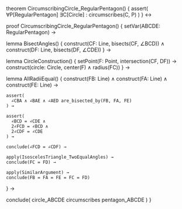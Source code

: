 theorem CircumscribingCircle_RegularPentagon() {
  assert(
    ∀P[RegularPentagon] ∃C[Circle] : circumscribes(C, P)
  )
} ↔

proof CircumscribingCircle_RegularPentagon() {
  setVar(ABCDE: RegularPentagon) →
  
  lemma BisectAngles() {
    construct(CF: Line, bisects(CF, ∠BCD)) ∧
    construct(DF: Line, bisects(DF, ∠CDE))
  } →

  lemma CircleConstruction() {
    setPoint(F: Point, intersection(CF, DF)) →
    construct(circle: Circle, center(F) ∧ radius(FC))
  } →

  lemma AllRadiiEqual() {
    construct(FB: Line) ∧
    construct(FA: Line) ∧
    construct(FE: Line) →
    
    assert(
      ∠CBA ∧ ∠BAE ∧ ∠AED are_bisected_by(FB, FA, FE)
    ) →
    
    assert(
      ∠BCD = ∠CDE ∧
      2∠FCD = ∠BCD ∧
      2∠CDF = ∠CDE
    ) →
    
    conclude(∠FCD = ∠CDF) →
    
    apply(IsoscelesTriangle_TwoEqualAngles) →
    conclude(FC = FD) →
    
    apply(SimilarArgument) →
    conclude(FB = FA = FE = FC = FD)
  } →
  
  conclude(
    circle_ABCDE circumscribes pentagon_ABCDE
  )
}
